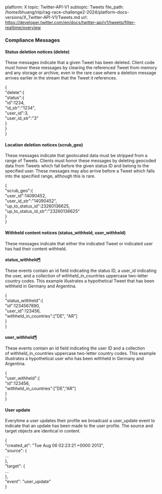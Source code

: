 platform: X
topic: Twitter-API-V1
subtopic: Tweets
file_path: /home/bhuang/nlp/rag-race-challenge2-2024/platform-docs-versions/X_Twitter-API-V1/Tweets.md
url: https://developer.twitter.com/en/docs/twitter-api/v1/tweets/filter-realtime/overview


### Compliance Messages

#### Status deletion notices (delete)

These messages indicate that a given Tweet has been deleted. Client code must honor these messages by clearing the referenced Tweet from memory and any storage or archive, even in the rare case where a deletion message arrives earlier in the stream that the Tweet it references.

{  
"delete":{  
"status":{  
"id":1234,  
"id\_str":"1234",  
"user\_id":3,  
"user\_id\_str":"3"  
}  
}  
}

#### Location deletion notices (scrub\_geo)

These messages indicate that geolocated data must be stripped from a range of Tweets. Clients must honor these messages by deleting geocoded data from Tweets which fall before the given status ID and belong to the specified user. These messages may also arrive before a Tweet which falls into the specified range, although this is rare.

{  
"scrub\_geo":{  
"user\_id":14090452,  
"user\_id\_str":"14090452",  
"up\_to\_status\_id":23260136625,  
"up\_to\_status\_id\_str":"23260136625"  
}  
}

#### Withheld content notices (status\_withheld, user\_withheld)

These messages indicate that either the indicated Tweet or indicated user has had their content withheld.

#### status\_withheld[¶](https://aem-author-staging.twitter.biz/editor.html/content/developer-twitter/en_US/docs/imported/developer-twitter-com/streaming/overview/messages-types.html#status-withheld "Permalink to this headline")

These events contain an id field indicating the status ID, a user\_id indicating the user, and a collection of withheld\_in\_countries uppercase two-letter country codes. This example illustrates a hypothetical Tweet that has been withheld in Germany and Argentina.

{  
"status\_withheld":{  
"id":1234567890,  
"user\_id":123456,  
"withheld\_in\_countries":\["DE", "AR"\]  
}  
}

#### user\_withheld[¶](https://aem-author-staging.twitter.biz/editor.html/content/developer-twitter/en_US/docs/imported/developer-twitter-com/streaming/overview/messages-types.html#user-withheld "Permalink to this headline")

These events contain an id field indicating the user ID and a collection of withheld\_in\_countries uppercase two-letter country codes. This example illustrates a hypothetical user who has been withheld in Germany and Argentina.

{  
"user\_withheld":{  
"id":123456,  
"withheld\_in\_countries":\["DE","AR"\]  
}  
}

#### User update

Everytime a user updates their profile we broadcast a user\_update event to indicate that an update has been made to the user profile. The source and target objects are identical in content.

{  
"created\_at": "Tue Aug 06 02:23:21 +0000 2013",  
"source": {  
...  
},  
"target": {  
...  
},  
"event": "user\_update"  
}